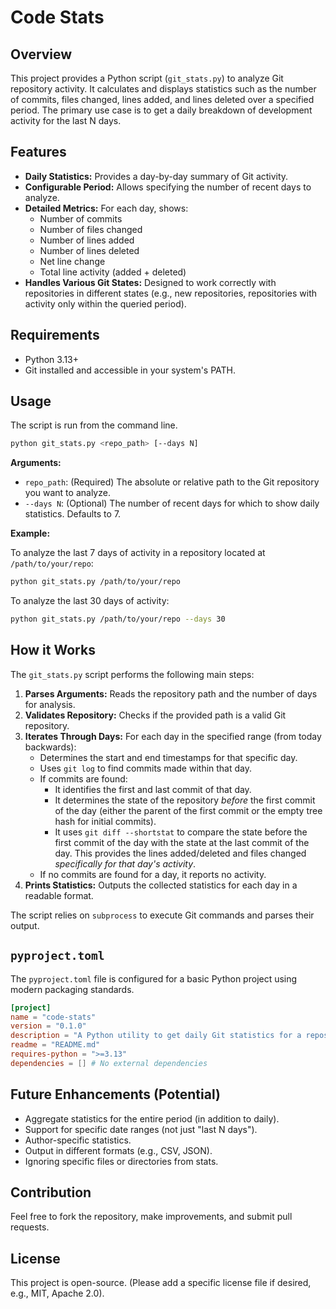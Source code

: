 <!-- filepath: /Users/xuyun/AI/code_stats/README.md -->
# Code Stats

## Overview

This project provides a Python script (`git_stats.py`) to analyze Git repository activity. It calculates and displays statistics such as the number of commits, files changed, lines added, and lines deleted over a specified period. The primary use case is to get a daily breakdown of development activity for the last N days.

## Features

- **Daily Statistics:** Provides a day-by-day summary of Git activity.
- **Configurable Period:** Allows specifying the number of recent days to analyze.
- **Detailed Metrics:** For each day, shows:
  - Number of commits
  - Number of files changed
  - Number of lines added
  - Number of lines deleted
  - Net line change
  - Total line activity (added + deleted)
- **Handles Various Git States:** Designed to work correctly with repositories in different states (e.g., new repositories, repositories with activity only within the queried period).

## Requirements

- Python 3.13+
- Git installed and accessible in your system's PATH.

## Usage

The script is run from the command line.

```bash
python git_stats.py <repo_path> [--days N]
```

**Arguments:**

- `repo_path`: (Required) The absolute or relative path to the Git repository you want to analyze.
- `--days N`: (Optional) The number of recent days for which to show daily statistics. Defaults to 7.

**Example:**

To analyze the last 7 days of activity in a repository located at `/path/to/your/repo`:

```bash
python git_stats.py /path/to/your/repo
```

To analyze the last 30 days of activity:

```bash
python git_stats.py /path/to/your/repo --days 30
```

## How it Works

The `git_stats.py` script performs the following main steps:

1. **Parses Arguments:** Reads the repository path and the number of days for analysis.
2. **Validates Repository:** Checks if the provided path is a valid Git repository.
3. **Iterates Through Days:** For each day in the specified range (from today backwards):
   - Determines the start and end timestamps for that specific day.
   - Uses `git log` to find commits made within that day.
   - If commits are found:
     - It identifies the first and last commit of that day.
     - It determines the state of the repository *before* the first commit of the day (either the parent of the first commit or the empty tree hash for initial commits).
     - It uses `git diff --shortstat` to compare the state before the first commit of the day with the state at the last commit of the day. This provides the lines added/deleted and files changed *specifically for that day's activity*.
   - If no commits are found for a day, it reports no activity.
4. **Prints Statistics:** Outputs the collected statistics for each day in a readable format.

The script relies on `subprocess` to execute Git commands and parses their output.

## `pyproject.toml`

The `pyproject.toml` file is configured for a basic Python project using modern packaging standards.

```toml
[project]
name = "code-stats"
version = "0.1.0"
description = "A Python utility to get daily Git statistics for a repository."
readme = "README.md"
requires-python = ">=3.13"
dependencies = [] # No external dependencies
```

## Future Enhancements (Potential)

- Aggregate statistics for the entire period (in addition to daily).
- Support for specific date ranges (not just "last N days").
- Author-specific statistics.
- Output in different formats (e.g., CSV, JSON).
- Ignoring specific files or directories from stats.

## Contribution

Feel free to fork the repository, make improvements, and submit pull requests.

## License

This project is open-source. (Please add a specific license file if desired, e.g., MIT, Apache 2.0).

